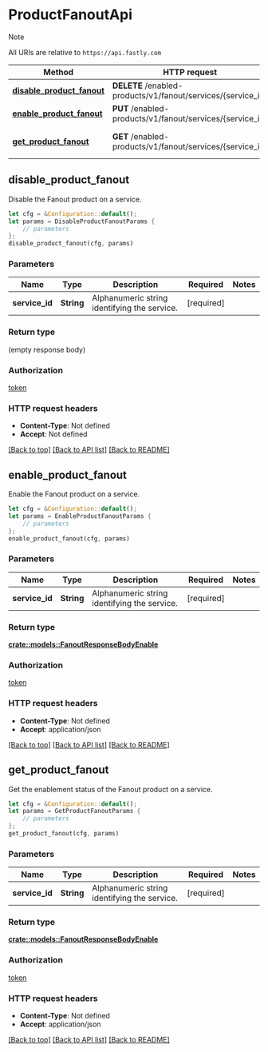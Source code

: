 # ProductFanoutApi

> [!NOTE]
> All URIs are relative to `https://api.fastly.com`

Method | HTTP request | Description
------ | ------------ | -----------
[**disable_product_fanout**](ProductFanoutApi.md#disable_product_fanout) | **DELETE** /enabled-products/v1/fanout/services/{service_id} | Disable product
[**enable_product_fanout**](ProductFanoutApi.md#enable_product_fanout) | **PUT** /enabled-products/v1/fanout/services/{service_id} | Enable product
[**get_product_fanout**](ProductFanoutApi.md#get_product_fanout) | **GET** /enabled-products/v1/fanout/services/{service_id} | Get product enablement status



## disable_product_fanout

Disable the Fanout product on a service.

```rust
let cfg = &Configuration::default();
let params = DisableProductFanoutParams {
    // parameters
};
disable_product_fanout(cfg, params)
```

### Parameters


Name | Type | Description  | Required | Notes
------------- | ------------- | ------------- | ------------- | -------------
**service_id** | **String** | Alphanumeric string identifying the service. | [required] |

### Return type

 (empty response body)

### Authorization

[token](../README.md#token)

### HTTP request headers

- **Content-Type**: Not defined
- **Accept**: Not defined

[[Back to top]](#) [[Back to API list]](../README.md#documentation-for-api-endpoints) [[Back to README]](../README.md)


## enable_product_fanout

Enable the Fanout product on a service.

```rust
let cfg = &Configuration::default();
let params = EnableProductFanoutParams {
    // parameters
};
enable_product_fanout(cfg, params)
```

### Parameters


Name | Type | Description  | Required | Notes
------------- | ------------- | ------------- | ------------- | -------------
**service_id** | **String** | Alphanumeric string identifying the service. | [required] |

### Return type

[**crate::models::FanoutResponseBodyEnable**](FanoutResponseBodyEnable.md)

### Authorization

[token](../README.md#token)

### HTTP request headers

- **Content-Type**: Not defined
- **Accept**: application/json

[[Back to top]](#) [[Back to API list]](../README.md#documentation-for-api-endpoints) [[Back to README]](../README.md)


## get_product_fanout

Get the enablement status of the Fanout product on a service.

```rust
let cfg = &Configuration::default();
let params = GetProductFanoutParams {
    // parameters
};
get_product_fanout(cfg, params)
```

### Parameters


Name | Type | Description  | Required | Notes
------------- | ------------- | ------------- | ------------- | -------------
**service_id** | **String** | Alphanumeric string identifying the service. | [required] |

### Return type

[**crate::models::FanoutResponseBodyEnable**](FanoutResponseBodyEnable.md)

### Authorization

[token](../README.md#token)

### HTTP request headers

- **Content-Type**: Not defined
- **Accept**: application/json

[[Back to top]](#) [[Back to API list]](../README.md#documentation-for-api-endpoints) [[Back to README]](../README.md)

